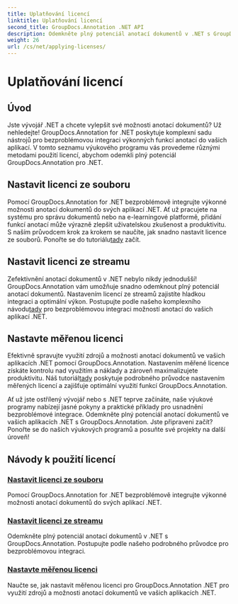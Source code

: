 ```yaml
---
title: Uplatňování licencí
linktitle: Uplatňování licencí
second_title: GroupDocs.Annotation .NET API
description: Odemkněte plný potenciál anotací dokumentů v .NET s GroupDocs.Annotation. Postupujte podle našich podrobných výukových programů pro bezproblémovou integraci.
weight: 26
url: /cs/net/applying-licenses/
---
```


# Uplatňování licencí

## Úvod

Jste vývojář .NET a chcete vylepšit své možnosti anotací dokumentů? Už nehledejte! GroupDocs.Annotation for .NET poskytuje komplexní sadu nástrojů pro bezproblémovou integraci výkonných funkcí anotací do vašich aplikací. V tomto seznamu výukového programu vás provedeme různými metodami použití licencí, abychom odemkli plný potenciál GroupDocs.Annotation pro .NET.

## Nastavit licenci ze souboru
Pomocí GroupDocs.Annotation for .NET bezproblémově integrujte výkonné možnosti anotací dokumentů do svých aplikací .NET. Ať už pracujete na systému pro správu dokumentů nebo na e-learningové platformě, přidání funkcí anotací může výrazně zlepšit uživatelskou zkušenost a produktivitu. S naším průvodcem krok za krokem se naučíte, jak snadno nastavit licence ze souborů. Ponořte se do tutoriálu[tady](./set-license-from-file/) začít.

## Nastavit licenci ze streamu
 Zefektivnění anotací dokumentů v .NET nebylo nikdy jednodušší! GroupDocs.Annotation vám umožňuje snadno odemknout plný potenciál anotací dokumentů. Nastavením licencí ze streamů zajistíte hladkou integraci a optimální výkon. Postupujte podle našeho komplexního návodu[tady](./set-license-from-stream/) pro bezproblémovou integraci možností anotací do vašich aplikací .NET.

## Nastavte měřenou licenci
Efektivně spravujte využití zdrojů a možnosti anotací dokumentů ve vašich aplikacích .NET pomocí GroupDocs.Annotation. Nastavením měřené licence získáte kontrolu nad využitím a náklady a zároveň maximalizujete produktivitu. Náš tutoriál[tady](./set-metered-license/) poskytuje podrobného průvodce nastavením měřených licencí a zajišťuje optimální využití funkcí GroupDocs.Annotation.

Ať už jste ostřílený vývojář nebo s .NET teprve začínáte, naše výukové programy nabízejí jasné pokyny a praktické příklady pro usnadnění bezproblémové integrace. Odemkněte plný potenciál anotací dokumentů ve vašich aplikacích .NET s GroupDocs.Annotation. Jste připraveni začít? Ponořte se do našich výukových programů a posuňte své projekty na další úroveň!

## Návody k použití licencí
### [Nastavit licenci ze souboru](./set-license-from-file/)
Pomocí GroupDocs.Annotation for .NET bezproblémově integrujte výkonné možnosti anotací dokumentů do svých aplikací .NET.
### [Nastavit licenci ze streamu](./set-license-from-stream/)
Odemkněte plný potenciál anotací dokumentů v .NET s GroupDocs.Annotation. Postupujte podle našeho podrobného průvodce pro bezproblémovou integraci.
### [Nastavte měřenou licenci](./set-metered-license/)
Naučte se, jak nastavit měřenou licenci pro GroupDocs.Annotation .NET pro využití zdrojů a možnosti anotací dokumentů ve vašich aplikacích .NET.